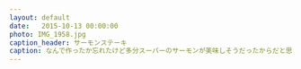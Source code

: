 ```yaml
---
layout: default
date:   2015-10-13 00:00:00
photo: IMG_1958.jpg
caption_header: サーモンステーキ
caption: なんで作ったか忘れたけど多分スーパーのサーモンが美味しそうだったからだと思う
---
```

